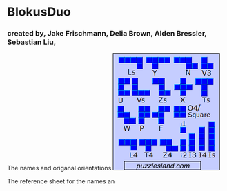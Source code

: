 # BlokusDuo
### created by, Jake Frischmann, Delia Brown, Alden Bressler, Sebastian Liu, 

The names and origanal orientations
![image](pieces.png)

The reference sheet for the names an